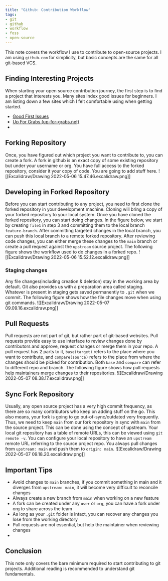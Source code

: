 ```yaml
---
title: "Github: Contribution Workflow"
tags:
- git
- github
- workflow
- foss
- open-source
---
```

This note covers the workflow I use to contribute to open-source projects. I am using `github.com` for simplicity, but basic concepts are the same for all git-based VCS.

## Finding Interesting Projects
When starting your open source contribution journey, the first step is to find a project that interests you. Many sites index good issues for beginners. I am listing down a few sites which I felt comfortable using when getting started.
- [Good First Issues](https://goodfirstissues.com/index.html)
- [Up For Grabs (up-for-grabs.net)](https://up-for-grabs.net/#/)
- 
## Forking Repository
Once, you have figured out which project you want to contribute to, you can create a fork. A fork in github is an exact copy of some existing repository but under your username or org. You have full access to the forked repository, consider it your copy of code. You are going to add stuff here.
![[Excalidraw/Drawing 2022-05-06 15.47.46.excalidraw.png]]

## Developing in Forked Repository
Before you can start contributing to any project, you need to first clone the forked repository in your development machine. Cloning will bring a copy of your forked repository to your local system. Once you have cloned the forked repository, you can start doing changes.  In the figure below, we start by creating `file1` in step 3 and committing them to the local branch `feature-branch`. After committing targeted changes in the local branch, you can push this local branch to a remote forked repository. After reviewing code changes, you can either merge these changes to the `main` branch or create a pull request against the `upstream` source project. The following figure shows the workflow used to do changes in a forked repo.
![[Excalidraw/Drawing 2022-05-06 15.52.12.excalidraw.png]]

### Staging changes
Any file changes(including creation & deletion) stay in the working area by default. Git also provides us with a preparation area called staging. Whatever is present in staging gets saved permanently to `.git` when we commit. The following figure shows how the file changes move when using git commands.
![[Excalidraw/Drawing 2022-05-07 09.09.16.excalidraw.png]]

## Pull Requests
Pull requests are not part of git, but rather part of git-based websites. Pull requests provide easy to use interface to review changes done by contributors and approve, request changes or merge them in your repo. A pull request has 2 parts to it, `base(target)` refers to the place where you want to contribute, and `compare(source)` refers to the place from where the changes should be picked for contribution. Both `base` and `compare` can refer to different repo and branch. The following figure shows how pull requests help maintainers merge changes to their repositories.
![[Excalidraw/Drawing 2022-05-07 08.38.17.excalidraw.png]]

## Sync Fork Repository
Usually, any open source project has a very high commit frequency, as there are so many contributors who keep on adding stuff on the go. This also means, your fork is going to go out-of-sync/outdated very frequently. Thus, we need to keep `main` from our fork repository in sync with `main` from the source project. This can be done using the concept of upstream. Your local git repository has a table of remote URLs, this can be viewed using `git remote -v`. You can configure your local repository to have an `upstream` remote URL referring to the source project repo. You always pull changes from `upstream: main` and push them to `origin: main`.
![[Excalidraw/Drawing 2022-05-07 09.18.20.excalidraw.png]]

## Important Tips
- Avoid changes to `main` branches, if you commit something in main and it diverges from `upstream: main`, it will become very difficult to reconcile changes
- Always create a new branch from `main` when working on a new feature
- A fork can be created under any `user` or `org`, you can have a fork under org to share across the team
- As long as your `.git` folder is intact, you can recover any changes you lose from the working directory
- Pull requests are not essential, but help the maintainer when reviewing changes
- 
## Conclusion
This note only covers the bare minimum required to start contributing to git projects. Additional reading is recommended to understand git fundamentals.